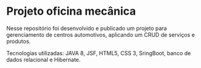 # Projeto oficina mecânica

Nesse repositório foi desenvolvido e publicado um projeto para gerenciamento de centros automotivos, aplicando um CRUD de serviços e produtos.

Tecnologias utilizadas: JAVA 8, JSF, HTML5, CSS 3, SringBoot, banco de dados relacional e Hibernate.
